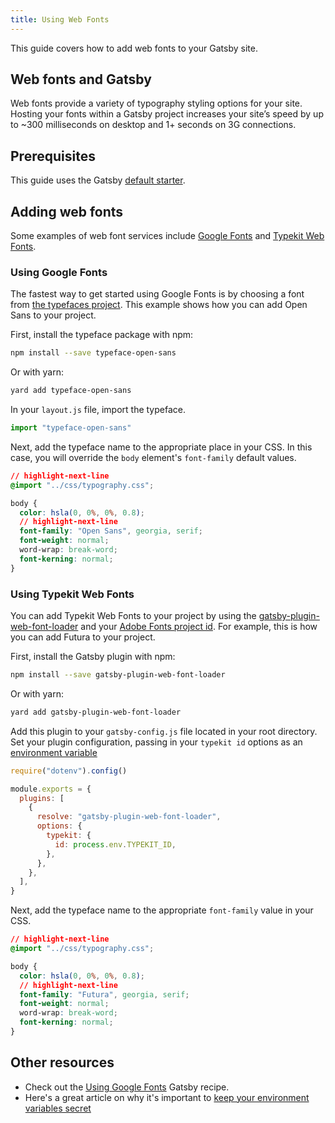 ```yaml
---
title: Using Web Fonts
---
```


This guide covers how to add web fonts to your Gatsby site.

## Web fonts and Gatsby

Web fonts provide a variety of typography styling options for your site. Hosting your fonts within a Gatsby project increases your site’s speed by up to ~300 milliseconds on desktop and 1+ seconds on 3G connections.

## Prerequisites

This guide uses the Gatsby [default starter](https://github.com/gatsbyjs/gatsby-starter-default).

## Adding web fonts

Some examples of web font services include [Google Fonts](https://fonts.google.com/) and [Typekit Web Fonts](https://fonts.adobe.com/typekit).

### Using Google Fonts

The fastest way to get started using Google Fonts is by choosing a font from [the typefaces project](https://github.com/KyleAMathews/typefaces). This example shows how you can add Open Sans to your project.

First, install the typeface package with npm:

```bash
npm install --save typeface-open-sans
```

Or with yarn:

```bash
yard add typeface-open-sans
```

In your `layout.js` file, import the typeface.

```jsx:title=src/components/layout.js
import "typeface-open-sans"
```

Next, add the typeface name to the appropriate place in your CSS. In this case, you will override the `body` element's `font-family` default values.

```css:title=src/components/layout.css
// highlight-next-line
@import "../css/typography.css";

body {
  color: hsla(0, 0%, 0%, 0.8);
  // highlight-next-line
  font-family: "Open Sans", georgia, serif;
  font-weight: normal;
  word-wrap: break-word;
  font-kerning: normal;
}
```

### Using Typekit Web Fonts

You can add Typekit Web Fonts to your project by using the [gatsby-plugin-web-font-loader](https://www.gatsbyjs.org/packages/gatsby-plugin-web-font-loader/?=font) and your [Adobe Fonts project id](https://fonts.adobe.com/my_fonts#web_projects-section). For example, this is how you can add Futura to your project.

First, install the Gatsby plugin with npm:

```bash
npm install --save gatsby-plugin-web-font-loader
```

Or with yarn:

```bash
yard add gatsby-plugin-web-font-loader
```

Add this plugin to your `gatsby-config.js` file located in your root directory. Set your plugin configuration, passing in your `typekit id` options as an [environment variable](/docs/environment-variables/)

```javascript:title=gatsby-config.js
require("dotenv").config()

module.exports = {
  plugins: [
    {
      resolve: "gatsby-plugin-web-font-loader",
      options: {
        typekit: {
          id: process.env.TYPEKIT_ID,
        },
      },
    },
  ],
}
```

Next, add the typeface name to the appropriate `font-family` value in your CSS.

```css:title=src/components/layout.css
// highlight-next-line
@import "../css/typography.css";

body {
  color: hsla(0, 0%, 0%, 0.8);
  // highlight-next-line
  font-family: "Futura", georgia, serif;
  font-weight: normal;
  word-wrap: break-word;
  font-kerning: normal;
}
```

## Other resources

- Check out the [Using Google Fonts](/docs/recipes/styling-css/#using-google-fonts) Gatsby recipe.
- Here's a great article on why it's important to [keep your environment variables secret](https://medium.com/codait/environment-variables-or-keeping-your-secrets-secret-in-a-node-js-app-99019dfff716)
